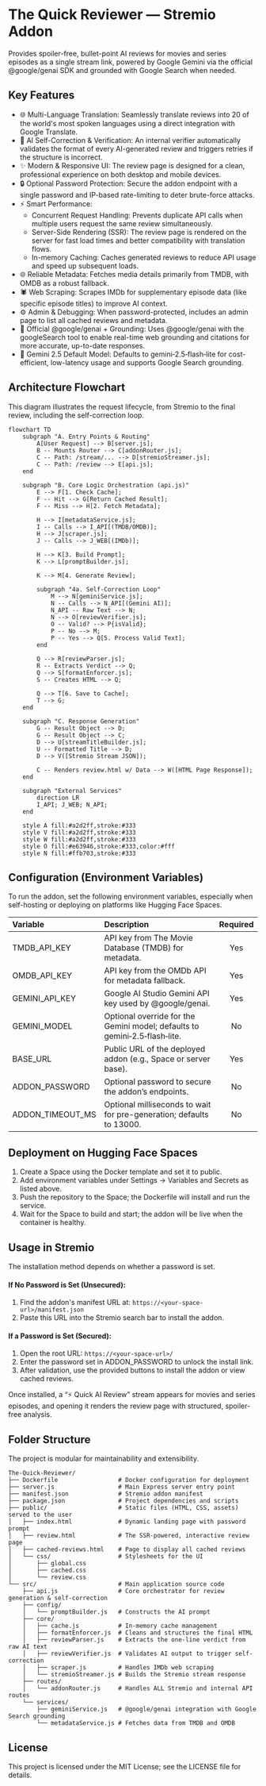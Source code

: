 # The Quick Reviewer — Stremio Addon
Provides spoiler-free, bullet-point AI reviews for movies and series episodes as a single stream link, powered by Google Gemini via the official @google/genai SDK and grounded with Google Search when needed.

## Key Features
*   🌐 Multi-Language Translation: Seamlessly translate reviews into 20 of the world's most spoken languages using a direct integration with Google Translate.
*   🤖 AI Self-Correction & Verification: An internal verifier automatically validates the format of every AI-generated review and triggers retries if the structure is incorrect.
*   ✨ Modern & Responsive UI: The review page is designed for a clean, professional experience on both desktop and mobile devices.
*   🔒 Optional Password Protection: Secure the addon endpoint with a single password and IP-based rate-limiting to deter brute-force attacks.
*   ⚡ Smart Performance:
    *   Concurrent Request Handling: Prevents duplicate API calls when multiple users request the same review simultaneously.
    *   Server-Side Rendering (SSR): The review page is rendered on the server for fast load times and better compatibility with translation flows.
    *   In-memory Caching: Caches generated reviews to reduce API usage and speed up subsequent loads.
*   🌐 Reliable Metadata: Fetches media details primarily from TMDB, with OMDB as a robust fallback.
*   🕷️ Web Scraping: Scrapes IMDb for supplementary episode data (like specific episode titles) to improve AI context.
*   ⚙️ Admin & Debugging: When password-protected, includes an admin page to list all cached reviews and metadata.
*   🧠 Official @google/genai + Grounding: Uses @google/genai with the googleSearch tool to enable real-time web grounding and citations for more accurate, up-to-date responses.
*   🚀 Gemini 2.5 Default Model: Defaults to gemini‑2.5‑flash‑lite for cost-efficient, low-latency usage and supports Google Search grounding.

## Architecture Flowchart
This diagram illustrates the request lifecycle, from Stremio to the final review, including the self-correction loop.
```mermaid
flowchart TD
    subgraph "A. Entry Points & Routing"
        A[User Request] --> B[server.js];
        B -- Mounts Router --> C[addonRouter.js];
        C -- Path: /stream/... --> D[stremioStreamer.js];
        C -- Path: /review --> E[api.js];
    end

    subgraph "B. Core Logic Orchestration (api.js)"
        E --> F[1. Check Cache];
        F -- Hit --> G[Return Cached Result];
        F -- Miss --> H[2. Fetch Metadata];
        
        H --> I[metadataService.js];
        I -- Calls --> I_API[(TMDB/OMDB)];
        H --> J[scraper.js];
        J -- Calls --> J_WEB[(IMDb)];

        H --> K[3. Build Prompt];
        K --> L[promptBuilder.js];
        
        K --> M[4. Generate Review];
        
        subgraph "4a. Self-Correction Loop"
            M --> N[geminiService.js];
            N -- Calls --> N_API[(Gemini AI)];
            N_API -- Raw Text --> N;
            N --> O[reviewVerifier.js];
            O -- Valid? --> P{isValid};
            P -- No --> M;
            P -- Yes --> Q[5. Process Valid Text];
        end

        Q --> R[reviewParser.js];
        R -- Extracts Verdict --> Q;
        Q --> S[formatEnforcer.js];
        S -- Creates HTML --> Q;
        
        Q --> T[6. Save to Cache];
        T --> G;
    end

    subgraph "C. Response Generation"
        G -- Result Object --> D;
        G -- Result Object --> C;
        D --> U[streamTitleBuilder.js];
        U -- Formatted Title --> D;
        D --> V([Stremio Stream JSON]);
        
        C -- Renders review.html w/ Data --> W([HTML Page Response]);
    end

    subgraph "External Services"
        direction LR
        I_API; J_WEB; N_API;
    end

    style A fill:#a2d2ff,stroke:#333
    style V fill:#a2d2ff,stroke:#333
    style W fill:#a2d2ff,stroke:#333
    style O fill:#e63946,stroke:#333,color:#fff
    style N fill:#ffb703,stroke:#333
```

## Configuration (Environment Variables)
To run the addon, set the following environment variables, especially when self-hosting or deploying on platforms like Hugging Face Spaces.

| Variable | Description | Required |
| :--- | :--- | :---: |
| TMDB_API_KEY | API key from The Movie Database (TMDB) for metadata.  | Yes |
| OMDB_API_KEY | API key from the OMDb API for metadata fallback.  | Yes |
| GEMINI_API_KEY | Google AI Studio Gemini API key used by @google/genai.  | Yes |
| GEMINI_MODEL | Optional override for the Gemini model; defaults to gemini‑2.5‑flash‑lite.  | No |
| BASE_URL | Public URL of the deployed addon (e.g., Space or server base).  | Yes |
| ADDON_PASSWORD | Optional password to secure the addon’s endpoints.  | No |
| ADDON_TIMEOUT_MS | Optional milliseconds to wait for pre-generation; defaults to 13000.  | No |

## Deployment on Hugging Face Spaces
1.  Create a Space using the Docker template and set it to public.
2.  Add environment variables under Settings → Variables and Secrets as listed above.
3.  Push the repository to the Space; the Dockerfile will install and run the service.
4.  Wait for the Space to build and start; the addon will be live when the container is healthy.

## Usage in Stremio
The installation method depends on whether a password is set.

#### If No Password is Set (Unsecured):
1.  Find the addon's manifest URL at: `https://<your-space-url>/manifest.json`
2.  Paste this URL into the Stremio search bar to install the addon.

#### If a Password is Set (Secured):
1.  Open the root URL: `https://<your-space-url>/`
2.  Enter the password set in ADDON_PASSWORD to unlock the install link.
3.  After validation, use the provided buttons to install the addon or view cached reviews.

Once installed, a “⚡ Quick AI Review” stream appears for movies and series episodes, and opening it renders the review page with structured, spoiler-free analysis.

## Folder Structure
The project is modular for maintainability and extensibility.
```
The-Quick-Reviewer/
├── Dockerfile                 # Docker configuration for deployment
├── server.js                  # Main Express server entry point
├── manifest.json              # Stremio addon manifest
├── package.json               # Project dependencies and scripts
├── public/                    # Static files (HTML, CSS, assets) served to the user
│   ├── index.html             # Dynamic landing page with password prompt
│   ├── review.html            # The SSR-powered, interactive review page
│   ├── cached-reviews.html    # Page to display all cached reviews
│   └── css/                   # Stylesheets for the UI
│       ├── global.css
│       ├── cached.css
│       └── review.css
└── src/                       # Main application source code
    ├── api.js                 # Core orchestrator for review generation & self-correction
    ├── config/
    │   └── promptBuilder.js   # Constructs the AI prompt
    ├── core/
    │   ├── cache.js           # In-memory cache management
    │   ├── formatEnforcer.js  # Cleans and structures the final HTML
    │   ├── reviewParser.js    # Extracts the one-line verdict from raw AI text
    │   ├── reviewVerifier.js  # Validates AI output to trigger self-correction
    │   ├── scraper.js         # Handles IMDb web scraping
    │   └── stremioStreamer.js # Builds the Stremio stream response
    ├── routes/
    │   └── addonRouter.js     # Handles ALL Stremio and internal API routes
    └── services/
        ├── geminiService.js   # @google/genai integration with Google Search grounding
        └── metadataService.js # Fetches data from TMDB and OMDB
```

## License
This project is licensed under the MIT License; see the LICENSE file for details.
